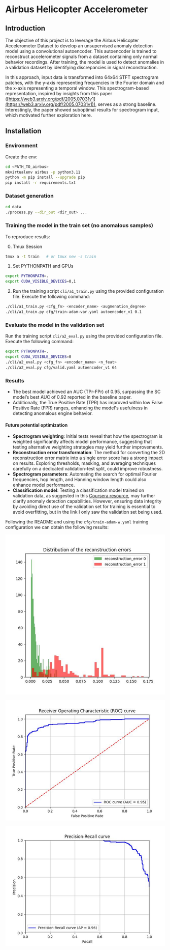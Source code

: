 # Airbus Helicopter Accelerometer

## Introduction

The objective of this project is to leverage the Airbus Helicopter Accelerometer Dataset to develop an unsupervised anomaly detection model using a convolutional autoencoder. This autoencoder is trained to reconstruct accelerometer signals from a dataset containing only normal behavior recordings. After training, the model is used to detect anomalies in a validation dataset by identifying discrepancies in signal reconstruction.

In this approach, input data is transformed into 64x64 STFT spectrogram patches, with the y-axis representing frequencies in the Fourier domain and the x-axis representing a temporal window. This spectrogram-based representation, inspired by insights from this paper ([https://web3.arxiv.org/pdf/2005.07031v1](https://web3.arxiv.org/pdf/2005.07031v1)), serves as a strong baseline. Interestingly, the paper showed suboptimal results for spectrogram input, which motivated further exploration here.

## Installation

### Environment

Create the env:

```bash
cd <PATH_TO_airbus>
mkvirtualenv airbus -p python3.11
python -m pip install --upgrade pip
pip install -r requirements.txt
```

### Dataset generation
``` bash
cd data
./process.py --dir_out <dir_out> ...
```

### Training the model in the train set (no anomalous samples)

To reproduce results:

0. Tmux Session
``` bash
tmux a -t train   # or tmux new -s train
```

1. Set PYTHONPATH and GPUs
``` bash
export PYTHONPATH=.
export CUDA_VISIBLE_DEVICES=0,1
```

2. Run the training script `cli/a1_train.py` using the provided configuration file. Execute the following command:
``` bash
./cli/a1_train.py <cfg_fn> <encoder_name> <augmenation_degree>
./cli/a1_train.py cfg/train-adam-var.yaml autoencoder_v1 0.1
```

### Evaluate the model in the validation set
Run the training script `cli/a2_eval.py` using the provided configuration file. Execute the following command:
``` bash
export PYTHONPATH=.
export CUDA_VISIBLE_DEVICES=0
./cli/a2_eval.py <cfg_fn> <encoder_name> <n_feat>
./cli/a2_eval.py cfg/valid.yaml autoencoder_v1 64
```

### Results
* The best model achieved an AUC (TPr-FPr) of 0.95, surpassing the SC model’s best AUC of 0.92 reported in the baseline paper.
* Additionally, the True Positive Rate (TPR) has improved within low False Positive Rate (FPR) ranges, enhancing the model's usefulness in detecting anomalous engine behavior.

#### Future potential optimization
* **Spectrogram weighting**: Initial tests reveal that how the spectrogram is weighted significantly affects model performance, suggesting that testing alternative weighting strategies may yield further improvements.
* **Reconstruction error transformation**: The method for converting the 2D reconstruction error matrix into a single error score has a strong impact on results. Exploring thresholds, masking, and averaging techniques carefully on a dedicated validation-test split, could improve robustness.
* **Spectrogram parameters**: Automating the search for optimal Fourier frequencies, hop length, and Hanning window length could also enhance model performance.
* **Classification model**: Testing a classification model trained on validation data, as suggested in this [Coursera resource](https://coursera-assessments.s3.amazonaws.com/assessments/1680037725362/cedf03c2-655d-4c96-9f23-e2e9f96c6654/Helicopter%20Vibrations%20Anomaly%20Detection.pdf), may further clarify anomaly detection capabilities. However, ensuring data integrity by avoiding direct use of the validation set for training is essential to avoid overfitting, but in the link I only saw the validation set being used.

Following the README and using the `cfg/train-adam-w.yaml` training configuration we can obtain the following results:

![distribution.jpg](doc/images/distribution.jpg)

![roc_curve.jpg](doc/images/roc_curve.jpg)

![precision-recall.jpg](doc/images/precision-recall.jpg)
